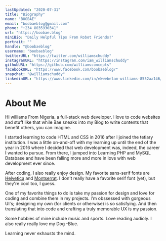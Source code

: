 ```yaml
---
lastUpdated: "2020-07-31"
title: "Biography"
name: "BOOBAE"
email: "boobaeblog@gmail.com"
phone: "+234 8035930341"
url: "https://boobae.blog"
miniBio: "Daily Helpful Tips From Robot Friends!"
portrait: ""
handle: "@boobaeblog"
username: "boobaeblog"
twitterURL: "https://twitter.com/williamschuddy"
instagramURL: "https://instagram.com/iam_williamschuddy"
githubURL: "https://github.com/williamsconcepts"
facebookURL: "https://www.facebook.com/boobaeblog/"
snapchat: "@williamschuddy"
linkedinURL: "https://www.linkedin.com/in/ekwebelam-williams-8552aa146/"
---
```


# About Me

Hi williams From Nigeria. a full-stack web developer. I love to code websites and stuff like that while Bae sneaks into my Blog to write contents that benefit others, you can imagine.

I started learning to code HTML and CSS in 2016 after I joined the tetiary institution. I was a little on-and-off with my learning up until the end of the year in 2016 where I decided that web development was, indeed, the career I wanted to pursue. From there, I jumped into Learning PHP and MySQL Database and have been falling more and more in love with web development ever since.

After coding, I also really enjoy design. My favorite sans-serif
fonts are [Helvetica](https://www.myfonts.com/fonts/linotype/helvetica/) and [Montserrat](https://fonts.google.com/specimen/Montserrat). I don't really have a favorite serif font (yet), but they're cool too, I guess.

One of my favorite things to do is take my passion for design and love for coding and combine them in my projects. I'm obssessed with gorgeous UI's; designing my own (for clients or otherwise) is so satisfying. And then translating that into code and crafting a truly memorable UX is my passion.


Some hobbies of mine include music and sports. Love reading audioly. I also really really love my Dog -Blue.

Learning never exhausts the mind.
